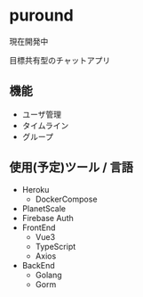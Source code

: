 # puround

現在開発中

目標共有型のチャットアプリ

## 機能

- ユーザ管理
- タイムライン
- グループ

## 使用(予定)ツール / 言語

- Heroku
  - DockerCompose
- PlanetScale
- Firebase Auth
- FrontEnd
  - Vue3
  - TypeScript
  - Axios
- BackEnd
  - Golang
  - Gorm
